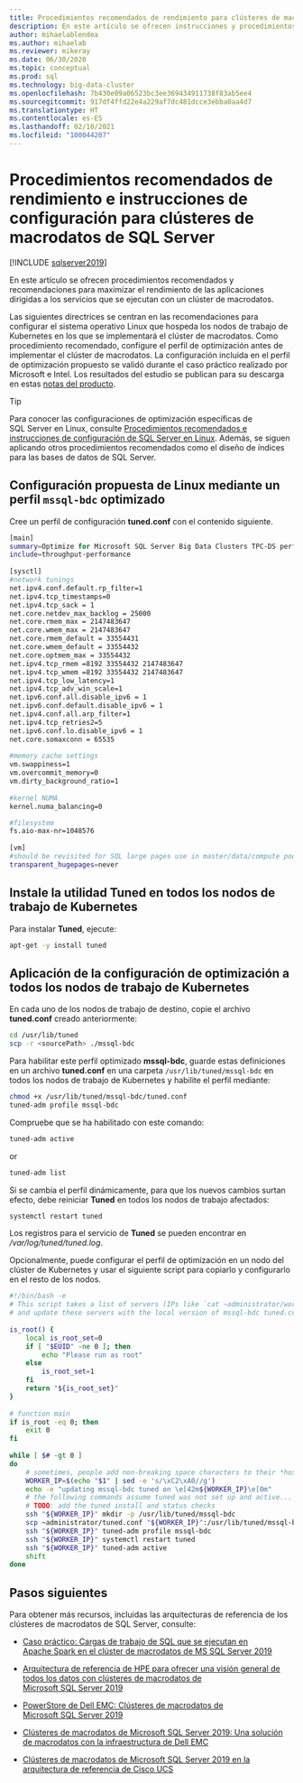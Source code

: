 ```yaml
---
title: Procedimientos recomendados de rendimiento para clústeres de macrodatos de SQL Server
description: En este artículo se ofrecen instrucciones y procedimientos recomendados para ejecutar clústeres de macrodatos de SQL Server en Kubernetes.
author: mihaelablendea
ms.author: mihaelab
ms.reviewer: mikeray
ms.date: 06/30/2020
ms.topic: conceptual
ms.prod: sql
ms.technology: big-data-cluster
ms.openlocfilehash: 7b430e09a06523bc3ee369434911738f83ab5ee4
ms.sourcegitcommit: 917df4ffd22e4a229af7dc481dcce3ebba0aa4d7
ms.translationtype: HT
ms.contentlocale: es-ES
ms.lasthandoff: 02/10/2021
ms.locfileid: "100044207"
---
```

# <a name="performance-best-practices-and-configuration-guidelines-for-sql-server-big-data-clusters"></a>Procedimientos recomendados de rendimiento e instrucciones de configuración para clústeres de macrodatos de SQL Server

[!INCLUDE [sqlserver2019](../includes/applies-to-version/sqlserver2019.md)]

En este artículo se ofrecen procedimientos recomendados y recomendaciones para maximizar el rendimiento de las aplicaciones dirigidas a los servicios que se ejecutan con un clúster de macrodatos.

Las siguientes directrices se centran en las recomendaciones para configurar el sistema operativo Linux que hospeda los nodos de trabajo de Kubernetes en los que se implementará el clúster de macrodatos. Como procedimiento recomendado, configure el perfil de optimización antes de implementar el clúster de macrodatos. La configuración incluida en el perfil de optimización propuesto se validó durante el caso práctico realizado por Microsoft e Intel. Los resultados del estudio se publican para su descarga en estas [notas del producto](https://aka.ms/sql-bdc-spark-perf/).

> [!TIP]
> Para conocer las configuraciones de optimización específicas de SQL Server en Linux, consulte [Procedimientos recomendados e instrucciones de configuración de SQL Server en Linux](../linux/sql-server-linux-performance-best-practices.md). Además, se siguen aplicando otros procedimientos recomendados como el diseño de índices para las bases de datos de SQL Server.

## <a name="proposed-linux-settings-using-a-tuned-mssql-bdc-profile"></a>Configuración propuesta de Linux mediante un perfil `mssql-bdc` optimizado

Cree un perfil de configuración **tuned.conf** con el contenido siguiente.

```bash
[main]
summary=Optimize for Microsoft SQL Server Big Data Clusters TPC-DS performance
include=throughput-performance
 
[sysctl]
#network tunings
net.ipv4.conf.default.rp_filter=1
net.ipv4.tcp_timestamps=0
net.ipv4.tcp_sack = 1
net.core.netdev_max_backlog = 25000
net.core.rmem_max = 2147483647
net.core.wmem_max = 2147483647
net.core.rmem_default = 33554431
net.core.wmem_default = 33554432
net.core.optmem_max = 33554432
net.ipv4.tcp_rmem =8192 33554432 2147483647
net.ipv4.tcp_wmem =8192 33554432 2147483647
net.ipv4.tcp_low_latency=1
net.ipv4.tcp_adv_win_scale=1
net.ipv6.conf.all.disable_ipv6 = 1
net.ipv6.conf.default.disable_ipv6 = 1
net.ipv4.conf.all.arp_filter=1
net.ipv4.tcp_retries2=5
net.ipv6.conf.lo.disable_ipv6 = 1
net.core.somaxconn = 65535
 
#memory cache settings
vm.swappiness=1
vm.overcommit_memory=0
vm.dirty_background_ratio=1
 
#kernel NUMA
kernel.numa_balancing=0

#filesystem
fs.aio-max-nr=1048576
 
[vm]
#should be revisited for SQL large pages use in master/data/compute pods
transparent_hugepages=never
```

## <a name="install-tuned-utility-on-all-the-kubernetes-worker-nodes"></a>Instale la utilidad **Tuned** en todos los nodos de trabajo de Kubernetes

Para instalar **Tuned**, ejecute:

```bash
apt-get -y install tuned
```

## <a name="apply-tuning-settings-to-all-kubernetes-worker-nodes"></a>Aplicación de la configuración de optimización a todos los nodos de trabajo de Kubernetes

En cada uno de los nodos de trabajo de destino, copie el archivo **tuned.conf** creado anteriormente:

```bash
cd /usr/lib/tuned
scp -r <sourcePath> ./mssql-bdc
```

Para habilitar este perfil optimizado **mssql-bdc**, guarde estas definiciones en un archivo **tuned.conf** en una carpeta `/usr/lib/tuned/mssql-bdc` en todos los nodos de trabajo de Kubernetes y habilite el perfil mediante:

```bash
chmod +x /usr/lib/tuned/mssql-bdc/tuned.conf
tuned-adm profile mssql-bdc
```

Compruebe que se ha habilitado con este comando:

```bash
tuned-adm active
```

or

```bash
tuned-adm list
```

Si se cambia el perfil dinámicamente, para que los nuevos cambios surtan efecto, debe reiniciar **Tuned** en todos los nodos de trabajo afectados:

```bash
systemctl restart tuned
```
 
Los registros para el servicio de **Tuned** se pueden encontrar en */var/log/tuned/tuned.log*.

Opcionalmente, puede configurar el perfil de optimización en un nodo del clúster de Kubernetes y usar el siguiente script para copiarlo y configurarlo en el resto de los nodos.

```bash
#!/bin/bash -e
# This script takes a list of servers (IPs like `cat ~administrator/workerhosts)) as input
# and update these servers with the local version of mssql-bdc tuned.conf.
 
is_root() {
    local is_root_set=0
    if [ "$EUID" -ne 0 ]; then
        echo "Please run as root"
    else
        is_root_set=1
    fi
    return "${is_root_set}"
}
 
# function main
if is_root -eq 0; then
    exit 0
fi
 
while [ $# -gt 0 ]
do
    # sometimes, people add non-breaking space characters to their *host* files.
    WORKER_IP=$(echo "$1" | sed -e 's/\xC2\xA0//g')
    echo -e "updating mssql-bdc tuned on \e[42m${WORKER_IP}\e[0m"
    # the following commands assume tuned was not set up and active...
    # TODO: add the tuned install and status checks
    ssh "${WORKER_IP}" mkdir -p /usr/lib/tuned/mssql-bdc
    scp ~administrator/tuned.conf "${WORKER_IP}":/usr/lib/tuned/mssql-bdc/tuned.conf
    ssh "${WORKER_IP}" tuned-adm profile mssql-bdc
    ssh "${WORKER_IP}" systemctl restart tuned
    ssh "${WORKER_IP}" tuned-adm active
    shift
done

```

## <a name="next-steps"></a>Pasos siguientes

Para obtener más recursos, incluidas las arquitecturas de referencia de los clústeres de macrodatos de SQL Server, consulte:

* [Caso práctico: Cargas de trabajo de SQL que se ejecutan en Apache Spark en el clúster de macrodatos de MS SQL Server 2019](https://aka.ms/sql-bdc-spark-perf/)

* [Arquitectura de referencia de HPE para ofrecer una visión general de todos los datos con clústeres de macrodatos de Microsoft SQL Server 2019](https://h20195.www2.hpe.com/V2/GetDocument.aspx?docname=a50001963enw)

* [PowerStore de Dell EMC: Clústeres de macrodatos de Microsoft SQL Server 2019](https://www.dellemc.com/resources/en-us/asset/white-papers/products/storage/h18231-dell-emc-powerstore-sql-server-big-data-clusters.pdf)

* [Clústeres de macrodatos de Microsoft SQL Server 2019: Una solución de macrodatos con la infraestructura de Dell EMC](https://infohub.delltechnologies.com/t/microsoft-sql-server-2019-big-data-clusters-a-big-data-solution-using-dell-emc-infrastructure/)

* [Clústeres de macrodatos de Microsoft SQL Server 2019 en la arquitectura de referencia de Cisco UCS](https://www.cisco.com/c/en/us/solutions/collateral/data-center-virtualization/unified-computing/sql-server-on-big-data-cluster-on-ucs.html)